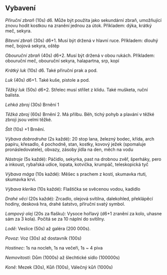 ## Vybavení

*Příruční zbraň* (10s) d6. Může být použita jako sekundární zbraň,
umožňující znovu hodit kostkou na zranění jednou za útok. Příkladem: dýka, krátký meč, sekyra.

*Bitevní zbraň* (30s) d6+1. Musí být držená v hlavní ruce. Příkladem: dlouhý meč, bojová sekyra, oštěp

*Obouruční zbraň* (40s) d6+2. Musí být držená v obou rukách. Příkladem: obouruční meč, obouruční sekyra, halapartna, srp, kopí

*Krátký luk* (10s) d6. Také přiruční prak a pod.

*Luk* (40s) d6+1. Také kuše, pistole a pod.

*Těžký luk* (50s) d6+2. Střelec musí střílet z klidu. Také mušketa, ruční balista.

*Lehká zbroj* (30s) Brnění 1

*Těžká zbroj* (60s) Brnění 2. Má přilbu. Běh, tichý pohyb a plavání v těžké zbroji jsou velmi těžké.

*Štít* (10s) +1 Brnění.

*Výbava dobrodruha* (2s každé): 20 stop lana, železný bodec, křída, arch papíru, křesadlo, 4 pochodně, stan, kostky, kovový ježek (spomaluje pronásledovatele), obvazy, zásoby jídla na den, měch na vodu

*Nástroje* (5s každé): Páčidlo, sekyrka, past na drobnou zvěř, šperháky, pero a inkoust, rybařská udice, lopata, kotvička, krumpáč, teleskopická tyč

*Výbava mága* (10s každé): Měšec s prachem z kostí, skumavka rtuti, skumavka krvi.

*Výbava klerika* (10s každé): Flaštička se svěcenou vodou, kadidlo

*Drahé věci* (20s každé): Zrcadlo, olejová svítilna, dalekohled, překlápěcí hodiny, desková hra, drahé šatstvo, příruční svatý symbol.

*Lampový olej* (20s za flašku): Vysoce hořlavý (d6+1 zranění za kolo, uhasne sám za 3 kola). Počítá se za 10 náplní do svítilny.

*Lodě*: Veslice (50s) až galéra (200 000s).

*Povoz*: Voz (30s) až dostavník (100s)

*Hostinec*: 1s na nocleh, 1s na večeři, 1s ~ 4 piva

*Nemovitosti*: Dům (1000s) až šlechtické sídlo (100000s)

*Koně*: Mezek (30s), Kůň (100s), Válečný kůň (1000s)